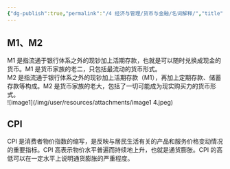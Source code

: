 ```yaml
---
{"dg-publish":true,"permalink":"/4 经济与管理/货币与金融/名词解释/","title":"名词解释"}
---
```



## M1、M2
M1 是指流通于银行体系之外的现钞加上活期存款，也就是可以随时兑换成现金的货币。M1 是货币家族的老二，只包括最流动的货币形式。  
M2 是指流通于银行体系之外的现钞加上活期存款（M1），再加上定期存款、储蓄存款等构成。M2 是货币家族的老大，包括了一切可能成为现实购买力的货币形式。  
![image1](/img/user/resources/attachments/image1 4.jpeg)

## CPI
CPI 是消费者物价指数的缩写，是反映与居民生活有关的产品和服务价格变动情况的重要指标。CPI 高表示物价水平普遍而持续地上升，也就是通货膨胀。CPI 的高低可以在一定水平上说明通货膨胀的严重程度。